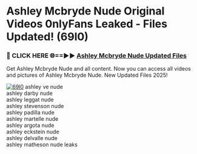 # Ashley Mcbryde Nude Original Videos 0nlyFans Leaked - Files Updated! (69l0)

<h3>🔴 CLICK HERE 🌐==►► <a href="https://tinyurl.com/yc6ubb5a" rel="nofollow">Ashley Mcbryde Nude Updated Files</a></h3>

Get Ashley Mcbryde Nude and all content. Now you can access all videos and pictures of Ashley Mcbryde Nude. New Updated Files 2025!

[![69l0](https://i.imgur.com/7eu0CRL.gif)](https://tinyurl.com/yc6ubb5a)
ashley ve nude<br>
ashley darby nude<br>
ashley leggat nude<br>
ashley stevenson nude<br>
ashley padilla nude<br>
ashley martelle nude<br>
ashley argota nude<br>
ashley eckstein nude<br>
ashley delvalle nude<br>
ashley matheson nude leaks
